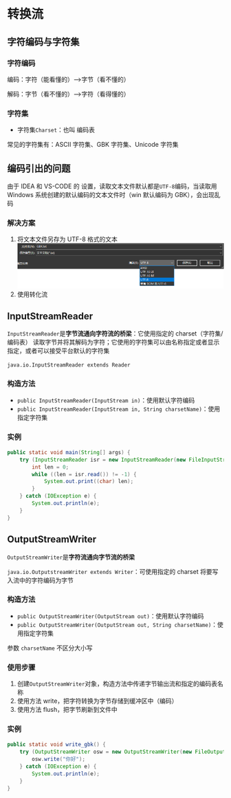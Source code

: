 # 转换流

## 字符编码与字符集

### 字符编码

编码：字符（能看懂的）-->字节（看不懂的）

解码：字节（看不懂的）-->字符（看得懂的）

### 字符集

- 字符集`Charset`：也叫 编码表

常见的字符集有：ASCII 字符集、GBK 字符集、Unicode 字符集

## 编码引出的问题

由于 IDEA 和 VS-CODE 的 设置，读取文本文件默认都是`UTF-8`编码，当读取用 Windows 系统创建的默认编码的文本文件时（win 默认编码为 GBK），会出现乱码

### 解决方案

1. 将文本文件另存为 UTF-8 格式的文本![image-20210304193029406](../picture/image-20210304193029406.png)	
2. 使用转化流

## InputStreamReader

`InputStreamReader`是**字节流通向字符流的桥梁**：它使用指定的 charset（字符集/编码表） 读取字节并将其解码为字符；它使用的字符集可以由名称指定或者显示指定，或者可以接受平台默认的字符集

`java.io.InputStreamReader extends Reader`

### 构造方法

- `public InputStreamReader(InputStream in)`：使用默认字符编码
- `public InputStreamReader(InputStream in, String charsetName)`：使用指定字符集
### 实例

```java
public static void main(String[] args) {
    try (InputStreamReader isr = new InputStreamReader(new FileInputStream("src\\GBK.txt"), "gbk")) {
        int len = 0;
        while ((len = isr.read()) != -1) {
            System.out.print((char) len);
        }
    } catch (IOException e) {
        System.out.println(e);
    }
}
```



## OutputStreamWriter

`OutputStreamWriter`是**字符流通向字节流的桥梁**

`java.io.OutputstreamWriter extends Writer`：可使用指定的 charset 将要写入流中的字符编码为字节

### 构造方法

- `public OutputStreamWriter(OutputStream out)`：使用默认字符编码
- `public OutputStreamWriter(OutputStream out, String charsetName)`：使用指定字符集

参数 `charsetName` 不区分大小写

### 使用步骤

1. 创建`OutputStreamWriter`对象，构造方法中传递字节输出流和指定的编码表名称
2. 使用方法 write，把字符转换为字节存储到缓冲区中（编码）
3. 使用方法 flush，把字节刷新到文件中

### 实例

```java
public static void write_gbk() {
    try (OutputStreamWriter osw = new OutputStreamWriter(new FileOutputStream("src\\GBK.txt"), "gbk")) {
        osw.write("你好");
    } catch (IOException e) {
        System.out.println(e);
    }
}
```

